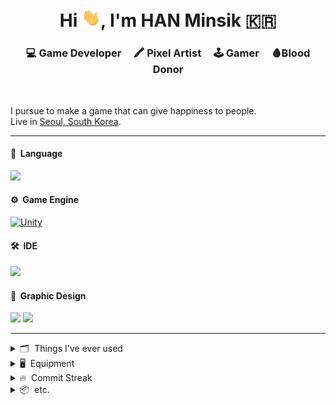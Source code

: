 <h1 align="center">Hi <img src="https://raw.githubusercontent.com/hanminsik/hanminsik/main/Hi.gif" width="30px">, I'm HAN Minsik 🇰🇷</h1>

<h3 align="center">💻 Game Developer &nbsp;  &nbsp; 🖍 Pixel Artist &nbsp;  &nbsp; 🕹 Gamer &nbsp;  &nbsp; 🩸Blood Donor</h3>
<br>

I pursue to make a game that can give happiness to people.  
Live in [Seoul, South Korea](https://www.google.com/maps/place/Seoul,+South+Korea/@34.1637948,97.7937369,3.19z/data=!4m5!3m4!1s0x357ca2012d5c39cf:0x7e11eca1405bf29b!8m2!3d37.566535!4d126.9779692?hl=en).
<br>

---

#### 🚀 &nbsp;Language
[<img src="https://img.shields.io/badge/C&thinsp;%23-7F00FF?style=for-the-badge&logo=.net&logoColor=white?"/>](https://docs.microsoft.com/en-us/dotnet/csharp/)

#### ⚙️ &nbsp;Game Engine

[<img alt="Unity" src="https://img.shields.io/badge/unity%20-%23000000.svg?&style=for-the-badge&logo=unity&logoColor=white"/>](https://unity.com/)

#### 🛠 &nbsp;IDE
[<img src="https://img.shields.io/badge/Rider-000000?&style=for-the-badge&logo=rider&logoColor=white"/>](https://www.jetbrains.com/rider/)

#### 🎨 &nbsp;Graphic Design
[<img src="https://img.shields.io/badge/Aseprite-7D929E?&style=for-the-badge&logo=aseprite&logoColor=white"/>](https://www.aseprite.org/) [<img src="https://img.shields.io/badge/photoshop%20-%2331A8FF.svg?&style=for-the-badge&logo=adobe%20photoshop&logoColor=white"/>](https://www.adobe.com/products/photoshop.html)

---


<details>
    <summary> 🗂 &nbsp;Things I've ever used</summary>

<br>

<img src="https://img.shields.io/badge/Windows-0078D6?style=for-the-badge&logo=windows&logoColor=white"/>
<img src="https://img.shields.io/badge/MacOS-999999?style=for-the-badge&logo=apple&logoColor=white"/>
<img src="https://img.shields.io/badge/Ubuntu-E95420?style=for-the-badge&logo=ubuntu&logoColor=white"/>
<img src="https://img.shields.io/badge/Linux_Mint-87CF3E?style=for-the-badge&logo=linux-mint&logoColor=white"/>
<img src="https://img.shields.io/badge/Android-3DDC84?style=for-the-badge&logo=android&logoColor=white"/> 
<img src="https://img.shields.io/badge/iOS-000000?style=for-the-badge&logo=ios&logoColor=white"/>
<br><br>
<img src="https://img.shields.io/badge/HTML5-E34F26?style=for-the-badge&logo=html5&logoColor=white"/>
<img src="https://img.shields.io/badge/Markdown-000000?style=for-the-badge&logo=markdown&logoColor=white"/>
<img src="https://img.shields.io/badge/CSS3-1572B6?style=for-the-badge&logo=css3&logoColor=white"/>
<img src="https://img.shields.io/badge/Sass-CC6699?style=for-the-badge&logo=sass&logoColor=white"/>
<img src="https://img.shields.io/badge/JavaScript-F7DF1E?style=for-the-badge&logo=javascript&logoColor=black"/>
<img src="https://img.shields.io/badge/Node.js-43853D?style=for-the-badge&logo=node.js&logoColor=white"/>
<img src="https://img.shields.io/badge/npm-CB3837?style=for-the-badge&logo=npm&logoColor=white"/>
<img src="https://img.shields.io/badge/Bootstrap-563D7C?style=for-the-badge&logo=bootstrap&logoColor=white"/>
<img src="https://img.shields.io/badge/jQuery-0769AD?style=for-the-badge&logo=jquery&logoColor=white"/>
<br><br>
<img src="https://img.shields.io/badge/Netlify-00C7B7?style=for-the-badge&logo=netlify&logoColor=white"/>
<img src="https://img.shields.io/badge/Amazon_AWS-232F3E?style=for-the-badge&logo=amazon-aws&logoColor=white"/>
<br><br>
<img src="https://img.shields.io/badge/GitHub-100000?style=for-the-badge&logo=github&logoColor=white"/>
<br><br>
<img src="https://img.shields.io/badge/VS_Code-0078D4?style=for-the-badge&logo=visual%20studio%20code&logoColor=white"/>
<img src="https://img.shields.io/badge/Visual_Studio_2019-5C2D91?style=for-the-badge&logo=visual%20studio&logoColor=white"/>
<br><br>
<img src="https://img.shields.io/badge/Slack-4A154B?style=for-the-badge&logo=slack&logoColor=white"/>

</details>

<details>
    <summary> 🖥️ &nbsp;Equipment</summary>

<br>

[<img src="https://img.shields.io/badge/Apple-Mac_Mini_2018-999999?style=for-the-badge&logo=apple&logoColor=white"/>](https://www.theverge.com/2018/11/16/18097117/apple-mac-mini-2018-review-upgrade-faster-more-powerful-features-price) [<img src="https://img.shields.io/badge/Windows-AMD_RYZEN_3-0078D6?style=for-the-badge&logo=windows&logoColor=white"/>](https://www.amd.com/en/products/apu/amd-ryzen-3-3200g)<br>[<img src="https://img.shields.io/badge/Android-Galaxy_Note_10-1428A0?style=for-the-badge&logo=android&logoColor=white"/>](https://www.samsung.com/us/mobile/galaxy-note10/) [<img src="https://img.shields.io/badge/Tab_A_10.1-1428A0?style=for-the-badge&logo=android&logoColor=white"/>](https://www.samsung.com/us/mobile/tablets/galaxy-tab-a/galaxy-tab-a-10-1-2019-64gb-black-wi-fi-sm-t510nzkfxar/)<br>
[<img src="https://img.shields.io/badge/Bose_QC35_||-000000?style=for-the-badge&logo=bose&logoColor=white"/>](https://www.bose.com/en_us/products/headphones/over_ear_headphones/quietcomfort-35-wireless-ii.html#v=qc35_ii_silver) [<img src="https://img.shields.io/badge/Logitech_G102-00B8FC?style=for-the-badge&logo=logitech&logoColor=white"/>](https://www.logitechg.com/en-in/products/gaming-mice/g102-lightsync-rgb-gaming-mouse.910-005803.html) [<img src="https://img.shields.io/badge/Keychron_K1-000000?style=for-the-badge&logo=keras&logoColor=white"/>](https://www.keychron.com/products/keychron-k1-wireless-mechanical-keyboard)<br>
[<img src="https://img.shields.io/badge/Razer_Panthera_Arcade_Stick-1ca600?style=for-the-badge&logo=razer&logoColor=white"/>](https://www.razer.com/console-controllers/razer-panthera/RZ06-02720100-R3U1)

</details>

<details>
    <summary> 🔥 &nbsp;Commit Streak</summary>

<br>

<img align="center" src="https://github-readme-streak-stats.herokuapp.com/?user=hanminsik&count_private=true&theme=radical" alt="hanminsik" />

<br>
<br>

<!--START_SECTION:waka-->
```text
C#   33 mins         █████████████████████████   100.00 % 
```
<!--END_SECTION:waka-->

</details>

<details>
    <summary> 📦 &nbsp;etc.</summary>

<br>

- Former Republic of Korea Army [K263 Anti-Aircraft Vehicles](https://raw.githubusercontent.com/hanminsik/hanminsik/main/k263.jpg) Driver.
- Member of [Mensa](https://www.mensa.org/mensa/about-us) Korea
- Graduated from [Nanjing University](https://www.nju.edu.cn/EN/wbout/main.htm) in China.

</details>

